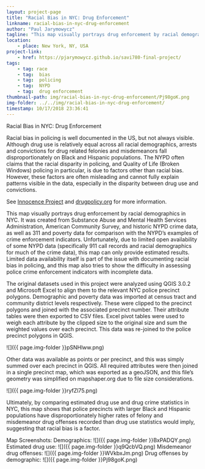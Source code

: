 ```yaml
---
layout: project-page
title: "Racial Bias in NYC: Drug Enforcement"
linkname: racial-bias-in-nyc-drug-enforcement
author: "Paul Jarymowycz"
tagline: "This map visually portrays drug enforcement by racial demographics in NYC. It shows that police precincts with larger Black and Hispanic populations have disproportionately higher rates of felony and misdemeanor drug offenses recorded than drug use statistics would imply, suggesting that racial bias is a factor."
location:
    - place: New York, NY, USA
project-link:
    - href: https://pjarymowycz.github.io/savi780-final-project/
tags:
    - tag: race
    - tag:  bias
    - tag:  policing
    - tag:  NYPD
    - tag:  drug enforcement
thumbnail-path: img/racial-bias-in-nyc-drug-enforcement/Pj98goK.png
img-folder: ../../img/racial-bias-in-nyc-drug-enforcement/
timestamp: 10/17/2018 23:36:41
---
```

Racial Bias in NYC:
Drug Enforcement

Racial bias in policing is well documented in the US, but not always visible. Although drug use is relatively equal across all racial demographics, arrests and convictions for drug related felonies and misdemeanors fall disproportionately on Black and Hispanic populations. The NYPD often claims that the racial disparity in policing, and Quality of Life (Broken Windows) policing in particular, is due to factors other than racial bias. However, these factors are often misleading and cannot fully explain patterns visible in the data, especially in the disparity between drug use and convictions.

See [Innocence Project](https://www.innocenceproject.org/racial-disparities-in-nyc-arrest-data-marijuana-possession/) and [drugpolicy.org](https://www.drugpolicy.org/sites/default/files/Race-Class-NYPD-Marijuana-Arrests-Oct-2014.pdf) for more information.

This map visually portrays drug enforcement by racial demographics in NYC. It was created from Substance Abuse and Mental Health Services Administration, American Community Survey, and historic NYPD crime data, as well as 311 and poverty data for comparison with the NYPD’s examples of crime enforcement indicators. Unfortunately, due to limited open availability of some NYPD data (specifically 911 call records and racial demographics for much of the crime data), this map can only provide estimated results. Limited data availability itself is part of the issue with documenting racial bias in policing, and this map also tries to show the difficulty in assessing police crime enforcement indicators with incomplete data.

The original datasets used in this project were analyzed using QGIS 3.0.2 and Microsoft Excel to align them to the relevant NYC police precinct polygons. Demographic and poverty data was imported at census tract and community district levels respectively. These were clipped to the precinct polygons and joined with the associated precinct number. Their attribute tables were then exported to CSV files. Excel pivot tables were used to weigh each attribute by the clipped size to the original size and sum the weighted values over each precinct. This data was re-joined to the police precinct polygons in QGIS.

![]({{ page.img-folder }}pSNHlww.png)

Other data was available as points or per precinct, and this was simply summed over each precinct in QGIS. All required attributes were then joined in a single precinct map, which was exported as a geoJSON, and this file’s geometry was simplified on mapshaper.org due to file size considerations.

![]({{ page.img-folder }}ryfZl75.png)

Ultimately, by comparing estimated drug use and drug crime statistics in NYC, this map shows that police precincts with larger Black and Hispanic populations have disproportionately higher rates of felony and misdemeanor drug offenses recorded than drug use statistics would imply, suggesting that racial bias is a factor.

Map Screenshots:
Demographics: ![]({{ page.img-folder }}BxPADQY.png)
Estimated drug use: ![]({{ page.img-folder }}q9QcbVQ.png)
Misdemeanor drug offenses: ![]({{ page.img-folder }}WVkbxJm.png)
Drug offenses by demographic: ![]({{ page.img-folder }}Pj98goK.png)
